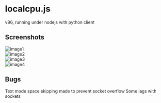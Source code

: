# localcpu.js
v86, running under nodejs with python client

## Screenshots
![image1](https://user-images.githubusercontent.com/68371847/147375708-573aaaa3-6b80-4bce-bf00-c58513a123c5.png) <br />
![image2](https://user-images.githubusercontent.com/68371847/147375761-84ad328c-7372-49e3-9da3-a68e616d43df.png) <br />
![image3](https://user-images.githubusercontent.com/68371847/147375863-b6ae4bb8-eaf2-419c-8390-44b1800c3ff6.png) <br />
![image4](https://user-images.githubusercontent.com/68371847/147376028-576a16c2-4f56-48a3-a9c9-dbb72772b4a5.png)

## Bugs
Text mode space skipping made to prevent socket overflow 
Some lags with sockets

